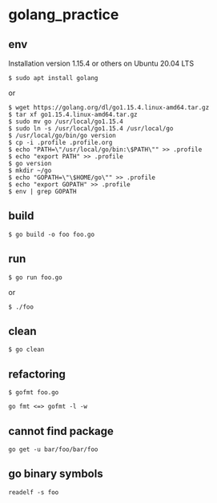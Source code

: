 # golang_practice

## env

Installation version 1.15.4 or others on Ubuntu 20.04 LTS

```
$ sudo apt install golang
```

or

```
$ wget https://golang.org/dl/go1.15.4.linux-amd64.tar.gz
$ tar xf go1.15.4.linux-amd64.tar.gz
$ sudo mv go /usr/local/go1.15.4
$ sudo ln -s /usr/local/go1.15.4 /usr/local/go
$ /usr/local/go/bin/go version
$ cp -i .profile .profile.org
$ echo "PATH=\"/usr/local/go/bin:\$PATH\"" >> .profile
$ echo "export PATH" >> .profile
$ go version
$ mkdir ~/go
$ echo "GOPATH=\"\$HOME/go\"" >> .profile
$ echo "export GOPATH" >> .profile
$ env | grep GOPATH
```

## build
```
$ go build -o foo foo.go
```

## run

```
$ go run foo.go
```
or
```
$ ./foo
```

## clean

```
$ go clean
```

## refactoring

```
$ gofmt foo.go

go fmt <=> gofmt -l -w
```

## cannot find package

```
go get -u bar/foo/bar/foo
```

## go binary symbols

```
readelf -s foo
```
